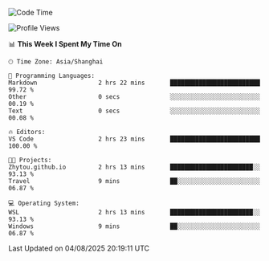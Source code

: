 <!--START_SECTION:waka-->
![Code Time](http://img.shields.io/badge/Code%20Time-3%2C054%20hrs%209%20mins-blue)

![Profile Views](http://img.shields.io/badge/Profile%20Views-1-blue)

📊 **This Week I Spent My Time On** 

```text
🕑︎ Time Zone: Asia/Shanghai

💬 Programming Languages: 
Markdown                 2 hrs 22 mins       █████████████████████████   99.72 % 
Other                    0 secs              ░░░░░░░░░░░░░░░░░░░░░░░░░   00.19 % 
Text                     0 secs              ░░░░░░░░░░░░░░░░░░░░░░░░░   00.08 % 

🔥 Editors: 
VS Code                  2 hrs 23 mins       █████████████████████████   100.00 % 

🐱‍💻 Projects: 
Zhytou.github.io         2 hrs 13 mins       ███████████████████████░░   93.13 % 
Travel                   9 mins              ██░░░░░░░░░░░░░░░░░░░░░░░   06.87 % 

💻 Operating System: 
WSL                      2 hrs 13 mins       ███████████████████████░░   93.13 % 
Windows                  9 mins              ██░░░░░░░░░░░░░░░░░░░░░░░   06.87 % 
```


 Last Updated on 04/08/2025 20:19:11 UTC
<!--END_SECTION:waka-->
